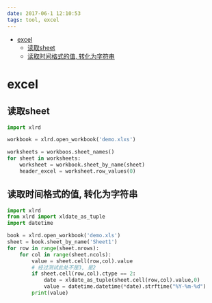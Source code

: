 ```yaml
---
date: 2017-06-1 12:10:53
tags: tool, excel
---
```


<!-- @import "[TOC]" {cmd="toc" depthFrom=1 depthTo=6 orderedList=false} -->

<!-- code_chunk_output -->

- [excel](#excel)
  - [读取sheet](#读取sheet)
  - [读取时间格式的值, 转化为字符串](#读取时间格式的值-转化为字符串)

<!-- /code_chunk_output -->

<!-- more -->
# excel

## 读取sheet

```python
import xlrd

workbook = xlrd.open_workbook('demo.xlxs')

worksheets = workboos.sheet_names()
for sheet in worksheets:
    worksheet = workbook.sheet_by_name(sheet)
    header_excel = worksheet.row_values(0)
```

## 读取时间格式的值, 转化为字符串

```python
import xlrd
from xlrd import xldate_as_tuple
import datetime

book = xlrd.open_workbook('demo.xls')
sheet = book.sheet_by_name('Sheet1')
for row in range(sheet.nrows):
    for col in range(sheet.ncols):
        value = sheet.cell(row,col).value
        # 经过测试此处不是3, 是2
        if sheet.cell(row,col).ctype == 2:
            date = xldate_as_tuple(sheet.cell(row,col).value,0)
            value = datetime.datetime(*date).strftime("%Y-%m-%d")
        print(value)
```
